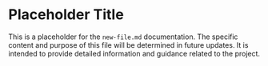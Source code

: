 # Placeholder Title

This is a placeholder for the `new-file.md` documentation. The specific content and purpose of this file will be determined in future updates. It is intended to provide detailed information and guidance related to the project.

